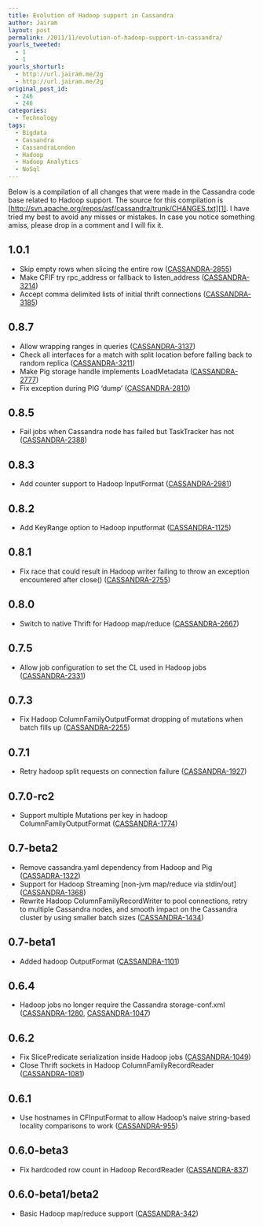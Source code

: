 ```yaml
---
title: Evolution of Hadoop support in Cassandra
author: Jairam
layout: post
permalink: /2011/11/evolution-of-hadoop-support-in-cassandra/
yourls_tweeted:
  - 1
  - 1
yourls_shorturl:
  - http://url.jairam.me/2g
  - http://url.jairam.me/2g
original_post_id:
  - 246
  - 246
categories:
  - Technology
tags:
  - Bigdata
  - Cassandra
  - CassandraLondon
  - Hadoop
  - Hadoop Analytics
  - NoSql
---
```

Below is a compilation of all changes that were made in the Cassandra code base related to Hadoop support. The source for this compilation is [http://svn.apache.org/repos/asf/cassandra/trunk/CHANGES.txt][1]. I have tried my best to avoid any misses or mistakes. In case you notice something amiss, please drop in a comment and I will fix it.

## 1.0.1

  * Skip empty rows when slicing the entire row ([CASSANDRA-2855][2])
  * Make CFIF try rpc\_address or fallback to listen\_address (<a title="https://issues.apache.org/jira/browse/CASSANDRA-3214" href="https://issues.apache.org/jira/browse/CASSANDRA-3214" target="_blank">CASSANDRA-3214</a>)
  * Accept comma delimited lists of initial thrift connections (<a title="https://issues.apache.org/jira/browse/CASSANDRA-3158" href="https://issues.apache.org/jira/browse/CASSANDRA-3158" target="_blank">CASSANDRA-3185</a>)

## 0.8.7

  * Allow wrapping ranges in queries (<a title="https://issues.apache.org/jira/browse/CASSANDRA-3137" href="https://issues.apache.org/jira/browse/CASSANDRA-3137" target="_blank">CASSANDRA-3137</a>)
  * Check all interfaces for a match with split location before falling back to random replica (<a title="https://issues.apache.org/jira/browse/CASSANDRA-3211" href="https://issues.apache.org/jira/browse/CASSANDRA-3211" target="_blank">CASSANDRA-3211</a>)
  * Make Pig storage handle implements LoadMetadata (<a title="https://issues.apache.org/jira/browse/CASSANDRA-2777" href="https://issues.apache.org/jira/browse/CASSANDRA-2777" target="_blank">CASSANDRA-2777</a>)
  * Fix exception during PIG &#8216;dump&#8217; (<a href="https://issues.apache.org/jira/browse/CASSANDRA-2810" target="_blank">CASSANDRA-2810</a>)

## 0.8.5

  * Fail jobs when Cassandra node has failed but TaskTracker has not (<a title="https://issues.apache.org/jira/browse/CASSANDRA-2388" href="https://issues.apache.org/jira/browse/CASSANDRA-2388" target="_blank">CASSANDRA-2388</a>)

## 0.8.3

  * Add counter support to Hadoop InputFormat (<a title="https://issues.apache.org/jira/browse/CASSANDRA-2981" href="https://issues.apache.org/jira/browse/CASSANDRA-2981" target="_blank">CASSANDRA-2981</a>)

## 0.8.2

  * Add KeyRange option to Hadoop inputformat (<a title="https://issues.apache.org/jira/browse/CASSANDRA-1125" href="https://issues.apache.org/jira/browse/CASSANDRA-1125" target="_blank">CASSANDRA-1125</a>)

## 0.8.1

  * Fix race that could result in Hadoop writer failing to throw an exception encountered after close() (<a title="https://issues.apache.org/jira/browse/CASSANDRA-2755" href="https://issues.apache.org/jira/browse/CASSANDRA-2755" target="_blank">CASSANDRA-2755</a>)

## 0.8.0

  * Switch to native Thrift for Hadoop map/reduce (<a title="https://issues.apache.org/jira/browse/CASSANDRA-2667" href="https://issues.apache.org/jira/browse/CASSANDRA-2667" target="_blank">CASSANDRA-2667</a>)

## 0.7.5

  * Allow job configuration to set the CL used in Hadoop jobs (<a title="https://issues.apache.org/jira/browse/CASSANDRA-2331" href="https://issues.apache.org/jira/browse/CASSANDRA-2331" target="_blank">CASSANDRA-2331</a>)

## 0.7.3

  * Fix Hadoop ColumnFamilyOutputFormat dropping of mutations when batch fills up (<a title="https://issues.apache.org/jira/browse/CASSANDRA-2255" href="https://issues.apache.org/jira/browse/CASSANDRA-2255" target="_blank">CASSANDRA-2255</a>)

## 0.7.1

  * Retry hadoop split requests on connection failure (<a title="https://issues.apache.org/jira/browse/CASSANDRA-1927" href="https://issues.apache.org/jira/browse/CASSANDRA-1927" target="_blank">CASSANDRA-1927</a>)

## 0.7.0-rc2

  * Support multiple Mutations per key in hadoop ColumnFamilyOutputFormat (<a title="https://issues.apache.org/jira/browse/CASSANDRA-1774" href="https://issues.apache.org/jira/browse/CASSANDRA-1774" target="_blank">CASSANDRA-1774</a>)

## 0.7-beta2

  * Remove cassandra.yaml dependency from Hadoop and Pig (<a title="https://issues.apache.org/jira/browse/CASSANDRA-1322" href="https://issues.apache.org/jira/browse/CASSANDRA-1322" target="_blank">CASSADRA-1322</a>)
  * Support for Hadoop Streaming \[non-jvm map/reduce via stdin/out\] (<a title="https://issues.apache.org/jira/browse/CASSANDRA-1322" href="https://issues.apache.org/jira/browse/CASSANDRA-1322" target="_blank">CASSANDRA-1368</a>)
  * Rewrite Hadoop ColumnFamilyRecordWriter to pool connections, retry to multiple Cassandra nodes, and smooth impact on the Cassandra cluster by using smaller batch sizes (<a title="https://issues.apache.org/jira/browse/CASSANDRA-1434" href="https://issues.apache.org/jira/browse/CASSANDRA-1434" target="_blank">CASSANDRA-1434</a>)

## 0.7-beta1

  * Added hadoop OutputFormat (<a title="https://issues.apache.org/jira/browse/CASSANDRA-1101" href="https://issues.apache.org/jira/browse/CASSANDRA-1101" target="_blank">CASSANDRA-1101</a>)

## 0.6.4

  * Hadoop jobs no longer require the Cassandra storage-conf.xml (<a title="https://issues.apache.org/jira/browse/CASSANDRA-1280" href="https://issues.apache.org/jira/browse/CASSANDRA-1280" target="_blank">CASSANDRA-1280</a>, <a title="https://issues.apache.org/jira/browse/CASSANDRA-1047" href="https://issues.apache.org/jira/browse/CASSANDRA-1047" target="_blank">CASSANDRA-1047</a>)

## 0.6.2

  * Fix SlicePredicate serialization inside Hadoop jobs (<a title="https://issues.apache.org/jira/browse/CASSANDRA-1049" href="https://issues.apache.org/jira/browse/CASSANDRA-1049" target="_blank">CASSANDRA-1049</a>)
  * Close Thrift sockets in Hadoop ColumnFamilyRecordReader (<a title="https://issues.apache.org/jira/browse/CASSANDRA-1081" href="https://issues.apache.org/jira/browse/CASSANDRA-1081" target="_blank">CASSANDRA-1081</a>)

## 0.6.1

  * Use hostnames in CFInputFormat to allow Hadoop&#8217;s naive string-based locality comparisons to work (<a title="https://issues.apache.org/jira/browse/CASSANDRA-955" href="https://issues.apache.org/jira/browse/CASSANDRA-955" target="_blank">CASSANDRA-955</a>)

## 0.6.0-beta3

  * Fix hardcoded row count in Hadoop RecordReader (<a title="https://issues.apache.org/jira/browse/CASSANDRA-837" href="https://issues.apache.org/jira/browse/CASSANDRA-837" target="_blank">CASSANDRA-837</a>)

## 0.6.0-beta1/beta2

  * Basic Hadoop map/reduce support (<a title="https://issues.apache.org/jira/browse/CASSANDRA-342" href="https://issues.apache.org/jira/browse/CASSANDRA-342" target="_blank">CASSANDRA-342</a>)

&nbsp;

 [1]: http://svn.apache.org/repos/asf/cassandra/trunk/CHANGES.txt "Apache Cassandra - CHANGES.txt"
 [2]: https://issues.apache.org/jira/browse/CASSANDRA-2855 "https://issues.apache.org/jira/browse/CASSANDRA-2855"